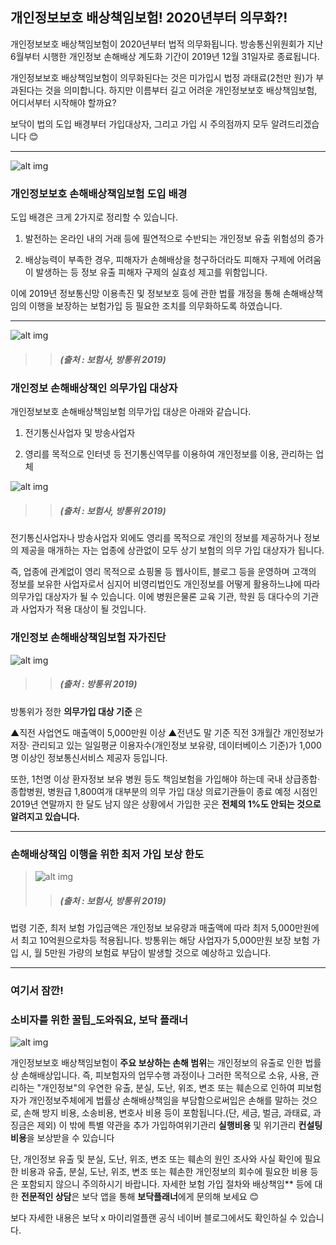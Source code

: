 ## 개인정보보호 배상책임보험! 2020년부터 의무화?!
	
개인정보보호 배상책임보험이 2020년부터 법적 의무화됩니다. 방송통신위원회가 지난 6월부터 시행한 개인정보 손해배상 계도화 기간이 2019년 12월 31일자로 종료됩니다. 

개인정보보호 배상책임보험이 의무화된다는 것은 미가입시 법정 과태료(2천만 원)가 부과된다는 것을 의미합니다. 하지만 이름부터 길고 어려운 개인정보보호 배상책임보험, 어디서부터 시작해야 할까요? 

보닥이 법의 도입 배경부터 가입대상자, 그리고 가입 시 주의점까지 모두 알려드리겠습니다 😊

---------------------------------------

![alt img](https://raw.githubusercontent.com/aijinet/doctor-contents/master/contents/201912/191211/protectpersonalinfoinsurance01.png)

### 개인정보보호 손해배상책임보험 도입 배경

도입 배경은 크게 2가지로 정리할 수 있습니다.

1. 발전하는 온라인 내의 거래 등에 필연적으로 수반되는 개인정보 유출 위험성의 증가 

2. 배상능력이 부족한 경우, 피해자가 손해배상을 청구하더라도 피해자 구제에 어려움이 발생하는 등 정보 유출 피해자 구제의 실효성 제고를 위함입니다.

이에 2019년 정보통신망 이용촉진 및 정보보호 등에 관한 법률 개정을 통해 손해배상책임의 이행을 보장하는 보험가입 등 필요한 조치를 의무화하도록 하였습니다.

---------------------------------------

![alt img](https://raw.githubusercontent.com/aijinet/doctor-contents/master/contents/201912/191211/protectpersonalinfoinsurance02.png)
>> ##### (출처 : 보험사, 방통위 2019)

### 개인정보 손해배상책인 의무가입 대상자

개인정보보호 손해배상책임보험 의무가입 대상은 아래와 같습니다.

1. 전기통신사업자 및 방송사업자

2. 영리를 목적으로 인터넷 등 전기통신역무를 이용하여 개인정보를 이용, 관리하는 업체

![alt img](https://raw.githubusercontent.com/aijinet/doctor-contents/master/contents/201912/191211/protectpersonalinfoinsurance03.png)
>> ##### (출처 : 보험사, 방통위 2019)

전기통신사업자나 방송사업자 외에도 영리를 목적으로 개인의 정보를 제공하거나 정보의 제공을 매개하는 자는 업종에 상관없이 모두 상기 보험의 의무 가입 대상자가 됩니다.

즉, 업종에 관계없이 영리 목적으로 쇼핑몰 등 웹사이트, 블로그 등을 운영하며 고객의 정보를 보유한 사업자로서 
심지어 비영리법인도 개인정보를 어떻게 활용하느냐에 따라 의무가입 대상자가 될 수 있습니다. 이에 병원은물론 교육 기관, 학원 등 대다수의 기관과 사업자가 적용 대상이 될 것입니다.

### 개인정보 손해배상책임보험 자가진단

![alt img](https://raw.githubusercontent.com/aijinet/doctor-contents/master/contents/201912/191211/protectpersonalinfoinsurance04.jpg)
>> ##### (출처 : 방통위 2019)

방통위가 정한 **의무가입 대상 기준** 은 

▲직전 사업연도 매출액이 5,000만원 이상 ▲전년도 말 기준 직전 3개월간 개인정보가 저장· 관리되고 있는 일일평균 이용자수(개인정보 보유량, 데이터베이스 기준)가 1,000명 이상인 정보통신서비스 제공자 등입니다.

또한, 1천명 이상 환자정보 보유 병원 등도 책임보험을 가입해야 하는데 국내 상급종합·종합병원, 병원급 1,800여개 대부분의 의무 가입 대상 의료기관들이 종료 예정 시점인 2019년 연말까지 한 달도 남지 않은 상황에서 가입한 곳은 **전체의 1%도 안되는 것으로 알려지고 있습니다.**

---------------------------------------

### 손해배상책임 이행을 위한 최저 가입 보상 한도

> ![alt img](https://raw.githubusercontent.com/aijinet/doctor-contents/master/contents/201912/191211/protectpersonalinfoinsurance05.png)
>> ##### (출처 : 보험사, 방통위 2019)

법령 기준, 최저 보험 가입금액은 개인정보 보유량과 매출액에 따라 최저 5,000만원에서 최고 10억원으로차등 적용됩니다. 방통위는 해당 사업자가 5,000만원 보장 보험 가입 시, 월 5만원 가량의 보험료 부담이 발생할 것으로 예상하고 있습니다.

---------------------------------------
### 여기서 잠깐! 
### 소비자를 위한 꿀팁_도와줘요, 보닥 플래너
![alt img](https://raw.githubusercontent.com/aijinet/doctor-contents/master/contents/201911/191125/img03.png)

개인정보보호 배상책임보험이 **주요 보상하는 손해 범위**는 개인정보의 유출로 인한 법률상 손해배상입니다. 즉, 피보험자의 업무수행 과정이나 그러한 목적으로 소유, 사용, 관리하는 "개인정보"의 우연한 유출, 분실, 도난, 위조, 변조 또는 훼손으로 인하여 피보험자가 개인정보주체에게 법률상 손해배상책임을 부담함으로써입은 손해를 말하는 것으로, 손해 방지 비용, 소송비용, 변호사 비용 등이 포함됩니다.(단, 세금, 벌금, 과태료, 과징금은 제외) 이 밖에 특별 약관을 추가 가입하여위기관리 **실행비용** 및 위기관리 **컨설팅비용**을 보상받을 수 있습니다

단, 개인정보 유출 및 분실, 도난, 위조, 변조 또는 훼손의 원인 조사와 사실 확인에 필요한 비용과 유출, 분실, 도난, 위조, 변조 또는 훼손한 개인정보의 회수에 필요한 비용 등은 포함되지 않으니 주의하시기 바랍니다. 자세한 보험 가입 절차와 배상책임** 등에 대한 **전문적인 상담**은 보닥 앱을 통해 **보닥플래너**에게 문의해 보세요 😊 

보다 자세한 내용은 보닥 x 마이리얼플랜 공식 네이버 블로그에서도 확인하실 수 있습니다.